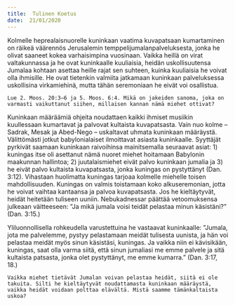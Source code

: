 ```yaml
---
title:  Tulinen Koetus
date:  21/01/2020
---
```


Kolmelle heprealaisnuorelle kuninkaan vaatima kuvapatsaan kumartaminen on räikeä väärennös Jerusalemin temppelijumalanpalveluksesta, jonka he olivat saaneet kokea varhaisimpina vuosinaan. Vaikka heillä on virat valtakunnassa ja he ovat kuninkaalle kuuliaisia, heidän uskollisuutensa Jumalaa kohtaan asettaa heille rajat sen suhteen, kuinka kuuliaisia he voivat olla ihmisille. He ovat tietenkin valmiita jatkamaan kuninkaan palveluksessa uskollisina virkamiehinä, mutta tähän seremoniaan he eivät voi osallistua.

`Lue 2. Moos. 20:3–6 ja 5. Moos. 6:4. Mikä on jakeiden sanoma, joka on varmasti vaikuttanut siihen, millaisen kannan nämä miehet ottivat?`

Kuninkaan määräämiä ohjeita noudattaen kaikki ihmiset musiikin kuullessaan kumartavat ja palvovat kultaista kuvapatsasta. Vain nuo kolme – Sadrak, Mesak ja Abed-Nego – uskaltavat uhmata kuninkaan määräystä. Välittömästi jotkut babylonialaiset ilmoittavat asiasta kuninkaalle. Syyttäjät pyrkivät saamaan kuninkaan raivoihinsa mainitsemalla seuraavat ­asiat: 1) kuningas itse oli asettanut nämä nuoret miehet hoitamaan Babylonin maakunnan hallintoa; 2) juutalaismiehet eivät palvo kuninkaan jumalia ja 3) he eivät palvo kultaista kuvapatsasta, jonka kuningas on pystyttänyt (Dan. 3:12). Vihastaan huolimatta kuningas tarjoaa kolmelle miehelle toisen mahdollisuuden. Kuningas on valmis toistamaan koko alkuseremonian, jotta he voivat vaihtaa kantaansa ja palvoa kuvapatsasta. Jos he kieltäytyvät, heidät heitetään tuliseen uuniin. Nebukadnessar päättää vetoomuksensa julkeaan väitteeseen: ”Ja mikä jumala voisi teidät pelastaa minun käsistäni?” (Dan. 3:15.)

Yliluonnollisella rohkeudella varustettuina he vastaavat kuninkaalle: ”Jumala, jota me palvelemme, pystyy pelastamaan meidät tulisesta uunista, ja hän voi pelastaa meidät myös sinun käsistäsi, kuningas. Ja vaikka niin ei kävisikään, kuningas, saat olla varma siitä, että sinun jumaliasi me emme palvele ja sitä kultaista patsasta, jonka olet pystyttänyt, me emme kumarra.” (Dan. 3:17, 18.)

`Vaikka miehet tietävät Jumalan voivan pelastaa heidät, siitä ei ole takuita. Silti he kieltäytyvät noudattamasta kuninkaan määräystä, vaikka heidät voidaan polttaa elävältä. Mistä saamme tämänkaltaista uskoa?`